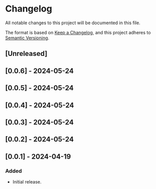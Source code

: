 # Changelog

All notable changes to this project will be documented in this file.

The format is based on [Keep a Changelog](https://keepachangelog.com/en/1.0.0/),
and this project adheres to [Semantic Versioning](https://semver.org/spec/v2.0.0.html).

## [Unreleased]

## [0.0.6] - 2024-05-24

## [0.0.5] - 2024-05-24

## [0.0.4] - 2024-05-24

## [0.0.3] - 2024-05-24

## [0.0.2] - 2024-05-24

## [0.0.1] - 2024-04-19

### Added

- Initial release.
